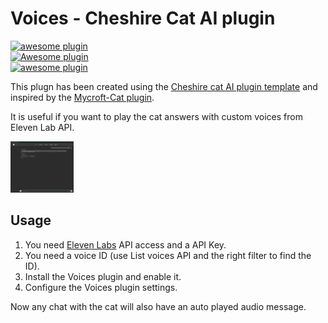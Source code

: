 # Voices - Cheshire Cat AI plugin 

[![awesome plugin](https://custom-icon-badges.demolab.com/static/v1?label=&message=awesome+plugin&color=383938&style=for-the-badge&logo=cheshire_cat_ai)](https://)  
[![Awesome plugin](https://custom-icon-badges.demolab.com/static/v1?label=&message=Awesome+plugin&color=000000&style=for-the-badge&logo=cheshire_cat_ai)](https://)  
[![awesome plugin](https://custom-icon-badges.demolab.com/static/v1?label=&message=awesome+plugin&color=F4F4F5&style=for-the-badge&logo=cheshire_cat_black)](https://)

This plugn has been created using the [Cheshire cat AI plugin template](https://github.com/cheshire-cat-ai/plugin-template) and inspired by the [Mycroft-Cat plugin](https://github.com/pazoff/Mycroft-Cat). 

It is useful if you want to play the cat answers with custom voices from Eleven Lab API.

<img alt="screenshot of responding with a voice" height="10%" src="voices-sshot.png" width="20%" />

## Usage

1. You need [Eleven Labs](https://elevenlabs.io/docs/overview) API access and a API Key.
2. You need a voice ID (use List voices API and the right filter to find the ID). 
3. Install the Voices plugin and enable it.
4. Configure the Voices plugin settings.

Now any chat with the cat will also have an auto played audio message. 
